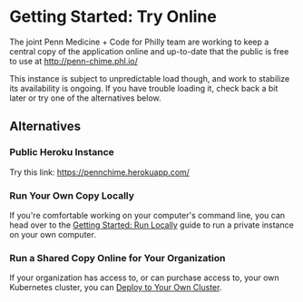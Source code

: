 # Getting Started: Try Online

The joint Penn Medicine + Code for Philly team are working to keep a central copy of the application online and up-to-date that the public is free to use at http://penn-chime.phl.io/

This instance is subject to unpredictable load though, and work to stabilize its availability is ongoing. If you have trouble loading it, check back a bit later or try one of the alternatives below.

## Alternatives

### Public Heroku Instance

Try this link: https://pennchime.herokuapp.com/

### Run Your Own Copy Locally

If you're comfortable working on your computer's command line, you can head over to the [Getting Started: Run Locally](run-locally.md) guide to run a private instance on your own computer.

### Run a Shared Copy Online for Your Organization

If your organization has access to, or can purchase access to, your own Kubernetes cluster, you can [Deploy to Your Own Cluster](../../operations/byok8s.md).
